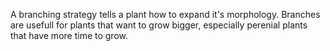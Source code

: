 A branching strategy tells a plant how to expand it's morphology.  Branches are usefull for plants that want to grow bigger, especially perenial plants that have more time to grow.